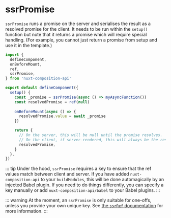 ---
---

# ssrPromise

`ssrPromise` runs a promise on the server and serialises the result as a resolved promise for the client. It needs to be run within the `setup()` function but note that it returns a promise which will require special handling. (For example, you cannot just return a promise from setup and use it in the template.)

```ts
import {
  defineComponent,
  onBeforeMount,
  ref,
  ssrPromise,
} from 'nuxt-composition-api'

export default defineComponent({
  setup() {
    const _promise = ssrPromise(async () => myAsyncFunction())
    const resolvedPromise = ref(null)
    
    onBeforeMount(async () => {
      resolvedPromise.value = await _promise
    })

    return {
      // On the server, this will be null until the promise resolves. 
      // On the client, if server-rendered, this will always be the resolved promise.
      resolvedPromise,
    }
  },
})
```

::: tip
Under the hood, `ssrPromise` requires a key to ensure that the ref values match between client and server. If you have added `nuxt-composition-api` to your `buildModules`, this will be done automagically by an injected Babel plugin. If you need to do things differently, you can specify a key manually or add `nuxt-composition-api/babel` to your Babel plugins.
:::

::: warning
At the moment, an `ssrPromise` is only suitable for one-offs, unless you provide your own unique key. See [the `ssrRef` documentation](./ssrRef.md) for more information.
:::
